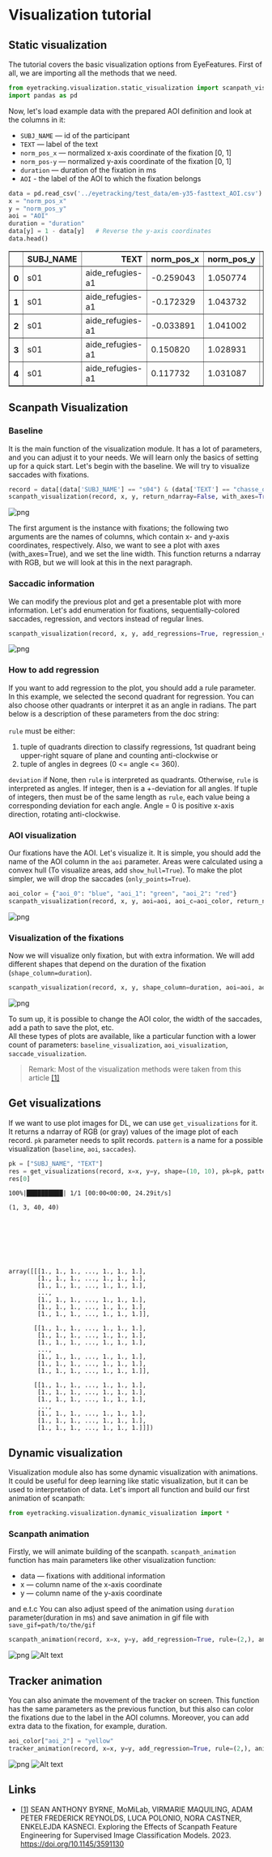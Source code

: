 # Visualization tutorial
## Static visualization
The tutorial covers the basic visualization options from EyeFeatures. First of all, we are importing all the methods that we need.


```python
from eyetracking.visualization.static_visualization import scanpath_visualization, get_visualizations
import pandas as pd
```

Now, let's load example data with the prepared AOI definition and look at the columns in it:<br>
* ```SUBJ_NAME``` — id of the participant
* ```TEXT``` — label of the text
* ```norm_pos_x``` — normalized x-axis coordinate of the fixation [0, 1]
* ```norm_pos-y``` — normalized y-axis coordinate of the fixation [0, 1]
* ```duration``` — duration of the fixation in ms
* ```AOI``` - the label of the AOI to which the fixation belongs


```python
data = pd.read_csv('../eyetracking/test_data/em-y35-fasttext_AOI.csv')
x = "norm_pos_x"
y = "norm_pos_y"
aoi = "AOI"
duration = "duration"
data[y] = 1 - data[y]   # Reverse the y-axis coordinates
data.head()
```




<div>
<style scoped>
    .dataframe tbody tr th:only-of-type {
        vertical-align: middle;
    }

    .dataframe tbody tr th {
        vertical-align: top;
    }

    .dataframe thead th {
        text-align: right;
    }
</style>
<table border="1" class="dataframe">
  <thead>
    <tr style="text-align: right;">
      <th></th>
      <th>SUBJ_NAME</th>
      <th>TEXT</th>
      <th>norm_pos_x</th>
      <th>norm_pos_y</th>
      <th>duration</th>
      <th>to_filter</th>
      <th>AOI</th>
      <th>best_method</th>
    </tr>
  </thead>
  <tbody>
    <tr>
      <th>0</th>
      <td>s01</td>
      <td>aide_refugies-a1</td>
      <td>-0.259043</td>
      <td>1.050774</td>
      <td>119</td>
      <td>s01_aide_refugies-a1</td>
      <td>aoi_2</td>
      <td>KMeans</td>
    </tr>
    <tr>
      <th>1</th>
      <td>s01</td>
      <td>aide_refugies-a1</td>
      <td>-0.172329</td>
      <td>1.043732</td>
      <td>172</td>
      <td>s01_aide_refugies-a1</td>
      <td>aoi_2</td>
      <td>KMeans</td>
    </tr>
    <tr>
      <th>2</th>
      <td>s01</td>
      <td>aide_refugies-a1</td>
      <td>-0.033891</td>
      <td>1.041002</td>
      <td>103</td>
      <td>s01_aide_refugies-a1</td>
      <td>aoi_1</td>
      <td>KMeans</td>
    </tr>
    <tr>
      <th>3</th>
      <td>s01</td>
      <td>aide_refugies-a1</td>
      <td>0.150820</td>
      <td>1.028931</td>
      <td>236</td>
      <td>s01_aide_refugies-a1</td>
      <td>aoi_0</td>
      <td>KMeans</td>
    </tr>
    <tr>
      <th>4</th>
      <td>s01</td>
      <td>aide_refugies-a1</td>
      <td>0.117732</td>
      <td>1.031087</td>
      <td>173</td>
      <td>s01_aide_refugies-a1</td>
      <td>aoi_0</td>
      <td>KMeans</td>
    </tr>
  </tbody>
</table>
</div>



## Scanpath Visualization

### Baseline
It is the main function of the visualization module. It has a lot of parameters, and you can adjust it to your needs. We will learn only the basics of setting up for a quick start. Let's begin with the baseline. We will try to visualize saccades with fixations.


```python
record = data[(data['SUBJ_NAME'] == "s04") & (data['TEXT'] == "chasse_oiseaux-a1")]
scanpath_visualization(record, x, y, return_ndarray=False, with_axes=True, path_width=1)
```


    
![png](images/visualization_tutorial_pic_01.png)
    


The first argument is the instance with fixations; the following two arguments are the names of columns, which contain x- and y-axis coordinates, respectively. Also, we want to see a plot with axes (with_axes=True), and we set the line width. This function returns a ndarray with RGB, but we will look at this in the next paragraph.

### Saccadic information
We can modify the previous plot and get a presentable plot with more information. Let's add enumeration for fixations, sequentially-colored saccades, regression, and vectors instead of regular lines. 


```python
scanpath_visualization(record, x, y, add_regressions=True, regression_color='red', seq_colormap=True, is_vectors=True, points_enumeration=True, rule=(2, ), return_ndarray=False, with_axes=True)
```


    
![png](images/visualization_tutorial_pic_02.png)
    


### How to add regression
If you want to add regression to the plot, you should add a rule parameter. In this example, we selected the second quadrant for regression. You can also choose other quadrants or interpret it as an angle in radians. The part below is a description of these parameters from the doc string: <br><br>
```rule``` must be either:
1) tuple of quadrants direction to classify
            regressions, 1st quadrant being upper-right square of plane and counting
            anti-clockwise or 
2) tuple of angles in degrees (0 <= angle <= 360).<br>

```deviation``` if None, then `rule` is interpreted as quadrants. Otherwise,
            `rule` is interpreted as angles. If integer, then is a +-deviation for all angles.
            If tuple of integers, then must be of the same length as `rule`, each value being
            a corresponding deviation for each angle. Angle = 0 is positive x-axis direction,
            rotating anti-clockwise.

### AOI visualization
Our fixations have the AOI. Let's visualize it. It is simple, you should add the name of the AOI column in the ```aoi``` parameter. Areas were calculated using a convex hull (To visualize areas, add ```show_hull=True```). To make the plot simpler, we will drop the saccades (```only_points=True```).


```python
aoi_color = {"aoi_0": "blue", "aoi_1": "green", "aoi_2": "red"}
scanpath_visualization(record, x, y, aoi=aoi, aoi_c=aoi_color, return_ndarray=False, with_axes=True, only_points=True, show_legend=True, show_hull=True)
```


    
![png](images/visualization_tutorial_pic_03.png)
    


### Visualization of the fixations
Now we will visualize only fixation, but with extra information. We will add different shapes that depend on the duration of the fixation (```shape_column=duration```). 


```python
scanpath_visualization(record, x, y, shape_column=duration, aoi=aoi, aoi_c=aoi_color, show_legend=True, points_enumeration=True, only_points=True, return_ndarray=False, with_axes=True)
```


    
![png](images/visualization_tutorial_pic_04.png)
    


To sum up, it is possible to change the AOI color, the width of the saccades, add a path to save the plot, etc.
<br>
All these types of plots are available, like a particular function with a lower count of parameters: ```baseline_visualization```, ```aoi_visualization```, ```saccade_visualization```.
> Remark: Most of the visualization methods were taken from this article [[1]](#links)

## Get visualizations
If we want to use plot images for DL, we can use ```get_visualizations``` for it. It returns a ndarray of RGB (or gray) values of the image plot of each record. ```pk``` parameter needs to split records. ```pattern``` is a name for a possible visualization (```baseline```, ```aoi```, ```saccades```).


```python
pk = ["SUBJ_NAME", "TEXT"]
res = get_visualizations(record, x=x, y=y, shape=(10, 10), pk=pk, pattern="saccades", dpi=4)
res[0]
```

    100%|██████████| 1/1 [00:00<00:00, 24.29it/s]

    (1, 3, 40, 40)


    





    array([[[1., 1., 1., ..., 1., 1., 1.],
            [1., 1., 1., ..., 1., 1., 1.],
            [1., 1., 1., ..., 1., 1., 1.],
            ...,
            [1., 1., 1., ..., 1., 1., 1.],
            [1., 1., 1., ..., 1., 1., 1.],
            [1., 1., 1., ..., 1., 1., 1.]],
    
           [[1., 1., 1., ..., 1., 1., 1.],
            [1., 1., 1., ..., 1., 1., 1.],
            [1., 1., 1., ..., 1., 1., 1.],
            ...,
            [1., 1., 1., ..., 1., 1., 1.],
            [1., 1., 1., ..., 1., 1., 1.],
            [1., 1., 1., ..., 1., 1., 1.]],
    
           [[1., 1., 1., ..., 1., 1., 1.],
            [1., 1., 1., ..., 1., 1., 1.],
            [1., 1., 1., ..., 1., 1., 1.],
            ...,
            [1., 1., 1., ..., 1., 1., 1.],
            [1., 1., 1., ..., 1., 1., 1.],
            [1., 1., 1., ..., 1., 1., 1.]]])



## Dynamic visualization
Visualization module also has some dynamic visualization with animations. It could be useful for deep learning like static visualization, but it can be used to interpretation of data. Let's import all function and build our first animation of scanpath:


```python
from eyetracking.visualization.dynamic_visualization import *
```

### Scanpath animation
Firstly, we will animate building of the scanpath. ```scanpath_animation``` function has main parameters like other visualization function: <br>
* data — fixations with additional information
* x — column name of the x-axis coordinate
* y — column name of the y-axis coordinate <br>

and e.t.c
You can also adjust speed of the animation using ```duration``` parameter(duration in ms) and save animation in gif file with ```save_gif=path/to/the/gif```



```python
scanpath_animation(record, x=x, y=y, add_regression=True, rule=(2,), animation_duration=500, save_gif="scanpath.gif")
```

![png](images/visualization_tutorial_pic_05.png)
![Alt text](images/scanpath.gif)

## Tracker animation
You can also animate the movement of the tracker on screen. This function has the same parameters as the previous function, but this also can color the fixations due to the label in the AOI columns. Moreover, you can add extra data to the fixation, for example, duration.


```python
aoi_color["aoi_2"] = "yellow"
tracker_animation(record, x=x, y=y, add_regression=True, rule=(2,), animation_duration=500, aoi=aoi, aoi_c=aoi_color, meta_data=[duration], save_gif="tracker.gif")
```

![png](images/visualization_tutorial_pic_06.png)
![Alt text](images/tracker.gif)

## Links
* [[1]](#links) SEAN ANTHONY BYRNE, MoMiLab, VIRMARIE MAQUILING, ADAM PETER FREDERICK REYNOLDS, LUCA POLONIO, NORA CASTNER, ENKELEJDA KASNECI. Exploring the Effects of Scanpath Feature Engineering for Supervised Image Classification Models. 2023. https://doi.org/10.1145/3591130
